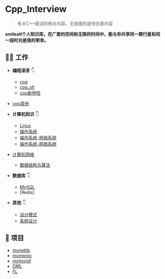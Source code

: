 # Cpp_Interview

> 有关C++面试的相关内容，无链接的是待完善内容

**smileatl个人知识库，在广袤的空间和无限的时间中，能与你共享同一颗行星和同一段时光是我的荣幸。**  



## 👩‍💻 工作
- **编程语言** 👇
  - [cpp](./10.cpp.md)
  - [cpp_stl](20.cpp_stl.md)
  - [cpp新特性](30.cpp新特性.md)
- [cpp其他](40.cpp其他.md)
  
- **计算机知识** 👇
  - [Linux](50.Linux.md)
  - [操作系统](60.操作系统.md)
  - [操作系统-网络系统](70.操作系统-网络系统.md)
  - [操作系统-网络系统](80.操作系统-内存管理.md)
- [计算机网络](90.计算机网络.md)
  - [数据结构与算法](100.数据结构与算法.md)
  
- **数据库** 👇
  - [MySQL](110.MySQL.md)
  - [Redis]

- **其他** 👇
  - [设计模式](130.设计模式.md)
  - [系统设计](140.系统设计.md)

## 💪 项目
- [mynetlib](https://github.com/smileatl/mynetlib)
- [mymprpc](https://github.com/smileatl/MyRPC)
- [mytinystl](https://github.com/smileatl/mytinystl)
- [DML](https://smileatl.gitee.io/pages/897213haskdhka/)
- [FL](https://smileatl.gitee.io/project/FL/)

